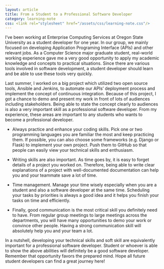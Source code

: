 ```yaml
---
layout: article
title: From a Student to a Professional Software Developer
category: learning-note
css: <link rel="stylesheet" href="/assets/css/learning-note.css"/>
---
```


I’ve been working at Enterprise Computing Services at Oregon State University as a student developer for one year. In our group, we mainly focused on developing Application Programing Interface (APIs) and other relevant jobs. As a Computer Science major graduate student, real-world working experience gave me a very good opportunity to apply my academic knowledge and concepts to practical situations. Since there are various tools involved in software development, a student developer should learn and be able to use these tools very quickly.

Last summer, I worked on a big project which utilized two open source tools, Ansible and Jenkins, to automate our APIs’ deployment process and implement the concept of continuous integration. Because of this project, I got a chance to demo and present my work in front of lots of audiences including stakeholders. Being able to state the concept clearly to audiences is also a very important skill as a professional software developer. From my experience, these areas are important to any students who wants to become a professional developer.

* Always practice and enhance your coding skills. Pick one or two programming languages you are familiar the most and keep practicing them. If possible, you can also choose some frameworks (e.g. Django or Flask) to implement your own project. Push them to GitHub so that people can easily view your technical skills and enthusiasm.

* Writing skills are also important. As time goes by, it is easy to forget details of a project you worked on. Therefore, being able to write clear explanations of a project with well-documented documentation can help you and your teammate save a lot of time.

* Time management. Manage your time wisely especially when you are a student and also a software developer at the same time. Scheduling your tasks by priorities is always a good idea and it helps you finish your tasks on time and efficiently.

* Finally, good communication is the most critical skill you definitely need to have. From regular group meetings to large meetings across the departments, you will have many opportunities to demo your work or convince other people. Having a strong communication skill will absolutely help you and your team a lot.

In a nutshell, developing your technical skills and soft skill are equivalently important for a professional software developer. Student or whoever is able to show the above abilities will definitely be a good software developer. Remember that opportunity favors the prepared mind. Hope all future student developers can find a great journey here!
